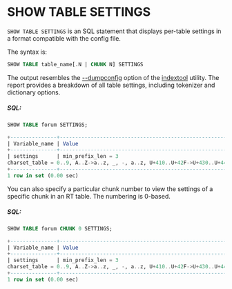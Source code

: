 # SHOW TABLE SETTINGS

<!-- example SHOW TABLE SETTINGS -->

`SHOW TABLE SETTINGS` is an SQL statement that displays per-table settings in a format compatible with the config file.

The syntax is:

```sql
SHOW TABLE table_name[.N | CHUNK N] SETTINGS
```

The output resembles the [--dumpconfig](../../Miscellaneous_tools.md#indextool) option of the [indextool](../../Miscellaneous_tools.md#indextool) utility. The report provides a breakdown of all table settings, including tokenizer and dictionary options.

<!-- intro -->
##### SQL:
<!-- request SQL -->

```sql
SHOW TABLE forum SETTINGS;
```

<!-- response SQL -->
```sql
+---------------+-----------------------------------------------------------------------------------------------------------+
| Variable_name | Value                                                                                                     |
+---------------+-----------------------------------------------------------------------------------------------------------+
| settings      | min_prefix_len = 3
charset_table = 0..9, A..Z->a..z, _, -, a..z, U+410..U+42F->U+430..U+44F, U+430..U+44F |
+---------------+-----------------------------------------------------------------------------------------------------------+
1 row in set (0.00 sec)
```

<!-- end -->

<!-- example SHOW TABLE SETTINGS N -->

You can also specify a particular chunk number to view the settings of a specific chunk in an RT table. The numbering is 0-based.

<!-- intro -->
##### SQL:
<!-- request SQL -->

```sql
SHOW TABLE forum CHUNK 0 SETTINGS;
```

<!-- response SQL -->
```sql
+---------------+-----------------------------------------------------------------------------------------------------------+
| Variable_name | Value                                                                                                     |
+---------------+-----------------------------------------------------------------------------------------------------------+
| settings      | min_prefix_len = 3
charset_table = 0..9, A..Z->a..z, _, -, a..z, U+410..U+42F->U+430..U+44F, U+430..U+44F |
+---------------+-----------------------------------------------------------------------------------------------------------+
1 row in set (0.00 sec)
```

<!-- end -->
<!-- proofread -->

